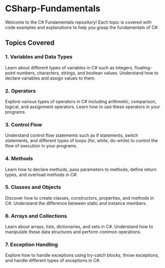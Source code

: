 # CSharp-Fundamentals
Welcome to the C# Fundamentals repository! Each topic is covered with code examples and explanations to help you grasp the fundamentals of C#.
## Topics Covered
### 1. Variables and Data Types
Learn about different types of variables in C# such as integers, floating-point numbers, characters, strings, and boolean values. Understand how to declare variables and assign values to them.
### 2. Operators
Explore various types of operators in C# including arithmetic, comparison, logical, and assignment operators. Learn how to use these operators in your programs.
### 3. Control Flow
Understand control flow statements such as if statements, switch statements, and different types of loops (for, while, do-while) to control the flow of execution in your programs.
### 4. Methods
Learn how to declare methods, pass parameters to methods, define return types, and overload methods in C#.
### 5. Classes and Objects
Discover how to create classes, constructors, properties, and methods in C#. Understand the difference between static and instance members.
### 6. Arrays and Collections
Learn about arrays, lists, dictionaries, and sets in C#. Understand how to manipulate these data structures and perform common operations.
### 7. Exception Handling
Explore how to handle exceptions using try-catch blocks, throw exceptions, and handle different types of exceptions in C#.





